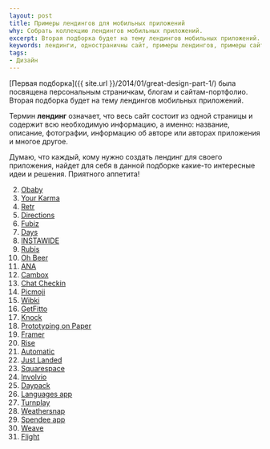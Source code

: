 ```yaml
---
layout: post
title: Примеры лендингов для мобильных приложений
why: Собрать коллекцию лендингов мобильных приложений.
excerpt: Вторая подборка будет на тему лендингов мобильных приложений.
keywords: лендинги, одностраничны сайт, примеры лендингов, примеры сайтов приложений, примеры мобильных приложений, мобильные приложения
tags:
- Дизайн
---
```


[Первая подборка]({{ site.url }}/2014/01/great-design-part-1/) была посвящена персональным страничкам, блогам и сайтам-портфолио.
Вторая подборка будет на тему лендингов мобильных приложений.

Термин **лендинг** означает, что весь сайт состоит из одной страницы и содержит всю необходимую информацию, а именно: название, описание, фотографии, информацию об авторе или авторах приложения и многое другое.

Думаю, что каждый, кому нужно создать лендинг для своего приложения, найдет для себя в данной подборке какие-то интересные идеи и решения. Приятного аппетита!

2. [Obaby](http://www.obabyapp.com/)
3. [Your Karma](https://yourkarma.com/)
5. [Retr](http://retr.io/)
6. [Directions](http://getdirections.es/)
7. [Fubiz](http://tablet.fubiz.net/)
9. [Days](https://www.days.am/)
10. [INSTAWIDE](http://www.instawide.co/)
11. [Rubis](http://rubisapp.com/)
13. [Oh Beer](http://ohbeer.com/)
14. [ANA](http://www.ana.pt/app/ANA/HTML/home.html)
15. [Cambox](http://getcambox.com/)
16. [Chat Checkin](http://www.chatcheckin.com/)
17. [Picmoji](http://picmoji.com/)
18. [Wibki](http://www.wibki.com/)
19. [GetFitto](http://www.fitto.co/)
20. [Knock](http://knocktounlock.com)
21. [Prototyping on Paper](https://popapp.in/)
22. [Framer](http://www.framerjs.com/)
23. [Rise](http://simplebots.co/)
24. [Automatic](http://www.automatic.com/)
25. [Just Landed](http://www.getjustlanded.com/)
26. [Squarespace](http://www.squarespace.com/apps#intro)
27. [Involvio](https://involvio.com/)
28. [Daypack](http://daypack.io/)
30. [Languages app](http://languagesapp.com/)
31. [Turnplay](http://turnplay.ramotion.com/en)
32. [Weathersnap](http://weathersnap.io/)
33. [Spendee app](http://www.spendeeapp.com/)
34. [Weave](http://weave.intuit.com/weave/)
35. [Flight](http://www.innovationbox.com/flight/)
